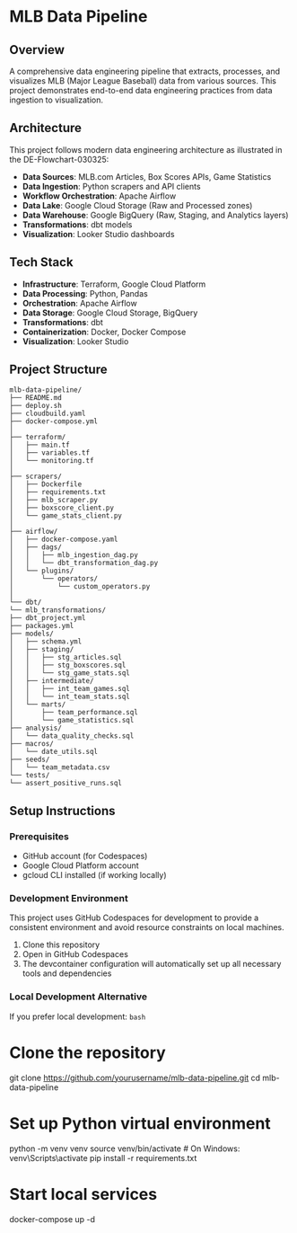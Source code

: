 # MLB Data Pipeline

## Overview
A comprehensive data engineering pipeline that extracts, processes, and visualizes MLB (Major League Baseball) data from various sources. This project demonstrates end-to-end data engineering practices from data ingestion to visualization.

## Architecture
This project follows modern data engineering architecture as illustrated in the DE-Flowchart-030325:

- **Data Sources**: MLB.com Articles, Box Scores APIs, Game Statistics
- **Data Ingestion**: Python scrapers and API clients
- **Workflow Orchestration**: Apache Airflow
- **Data Lake**: Google Cloud Storage (Raw and Processed zones)
- **Data Warehouse**: Google BigQuery (Raw, Staging, and Analytics layers)
- **Transformations**: dbt models
- **Visualization**: Looker Studio dashboards

## Tech Stack
- **Infrastructure**: Terraform, Google Cloud Platform
- **Data Processing**: Python, Pandas
- **Orchestration**: Apache Airflow
- **Data Storage**: Google Cloud Storage, BigQuery
- **Transformations**: dbt
- **Containerization**: Docker, Docker Compose
- **Visualization**: Looker Studio

## Project Structure
```
mlb-data-pipeline/
├── README.md
├── deploy.sh
├── cloudbuild.yaml
├── docker-compose.yml
│
├── terraform/
│   ├── main.tf
│   ├── variables.tf
│   └── monitoring.tf
│
├── scrapers/
│   ├── Dockerfile
│   ├── requirements.txt
│   ├── mlb_scraper.py
│   ├── boxscore_client.py
│   └── game_stats_client.py
│
├── airflow/
│   ├── docker-compose.yaml
│   ├── dags/
│   │   ├── mlb_ingestion_dag.py
│   │   └── dbt_transformation_dag.py
│   └── plugins/
│       └── operators/
│           └── custom_operators.py
│
└── dbt/
└── mlb_transformations/
├── dbt_project.yml
├── packages.yml
├── models/
│   ├── schema.yml
│   ├── staging/
│   │   ├── stg_articles.sql
│   │   ├── stg_boxscores.sql
│   │   └── stg_game_stats.sql
│   ├── intermediate/
│   │   ├── int_team_games.sql
│   │   └── int_team_stats.sql
│   └── marts/
│       ├── team_performance.sql
│       └── game_statistics.sql
├── analysis/
│   └── data_quality_checks.sql
├── macros/
│   └── date_utils.sql
├── seeds/
│   └── team_metadata.csv
└── tests/
└── assert_positive_runs.sql
```

## Setup Instructions

### Prerequisites
- GitHub account (for Codespaces)
- Google Cloud Platform account
- gcloud CLI installed (if working locally)

### Development Environment
This project uses GitHub Codespaces for development to provide a consistent environment and avoid resource constraints on local machines.

1. Clone this repository
2. Open in GitHub Codespaces
3. The devcontainer configuration will automatically set up all necessary tools and dependencies

### Local Development Alternative
If you prefer local development:
```bash```
# Clone the repository
git clone https://github.com/yourusername/mlb-data-pipeline.git
cd mlb-data-pipeline

# Set up Python virtual environment
python -m venv venv
source venv/bin/activate  # On Windows: venv\Scripts\activate
pip install -r requirements.txt

# Start local services
docker-compose up -d

